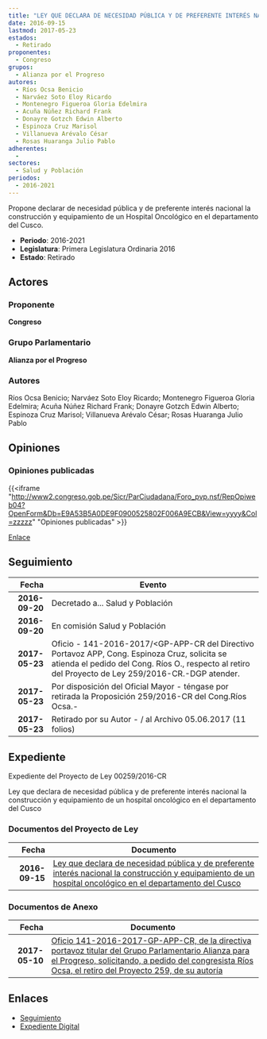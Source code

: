 ```yaml
---
title: "LEY QUE DECLARA DE NECESIDAD PÚBLICA Y DE PREFERENTE INTERÉS NACIONAL LA CONSTRUCCIÓN Y EQUIPAMIENTO DE UN HOSPITAL ONCOLÓGICO EN EL DEPARTAMENTO DEL CUSCO"
date: 2016-09-15
lastmod: 2017-05-23
estados: 
  - Retirado
proponentes: 
  - Congreso
grupos: 
  - Alianza por el Progreso
autores: 
  - Ríos Ocsa Benicio
  - Narváez Soto Eloy Ricardo
  - Montenegro Figueroa Gloria Edelmira
  - Acuña Núñez Richard Frank
  - Donayre Gotzch Edwin Alberto
  - Espinoza Cruz Marisol
  - Villanueva Arévalo César
  - Rosas Huaranga Julio Pablo
adherentes: 
  - 
sectores: 
  - Salud y Población
periodos: 
  - 2016-2021
---
```


Propone declarar de necesidad pública y de preferente interés nacional la construcción y equipamiento de un Hospital Oncológico en el departamento del Cusco.

- **Periodo**: 2016-2021
- **Legislatura**: Primera Legislatura Ordinaria 2016
- **Estado**: Retirado

## Actores

### Proponente

**Congreso**

### Grupo Parlamentario

**Alianza por el Progreso**

### Autores

Ríos Ocsa Benicio; Narváez Soto Eloy Ricardo; Montenegro Figueroa Gloria Edelmira; Acuña Núñez Richard Frank; Donayre Gotzch Edwin Alberto; Espinoza Cruz Marisol; Villanueva Arévalo César; Rosas Huaranga Julio Pablo


## Opiniones

### Opiniones publicadas

{{<iframe "http://www2.congreso.gob.pe/Sicr/ParCiudadana/Foro_pvp.nsf/RepOpiweb04?OpenForm&Db=E9A53B5A0DE9F0900525802F006A9ECB&View=yyyy&Col=zzzzz" "Opiniones publicadas" >}}

[Enlace](http://www2.congreso.gob.pe/Sicr/ParCiudadana/Foro_pvp.nsf/RepOpiweb04?OpenForm&Db=E9A53B5A0DE9F0900525802F006A9ECB&View=yyyy&Col=zzzzz)

## Seguimiento

| Fecha | Evento |
|------:|--------|
| **2016-09-20** | Decretado a... Salud y Población|
| **2016-09-20** | En comisión Salud y Población|
| **2017-05-23** | Oficio - 141-2016-2017/<GP-APP-CR del Directivo Portavoz APP, Cong. Espinoza Cruz, solicita se atienda el pedido del Cong. Ríos O., respecto al retiro del Proyecto de Ley 259/2016-CR.-DGP atender.|
| **2017-05-23** | Por disposición del Oficial Mayor - téngase por retirada la Proposición 259/2016-CR del Cong.Ríos Ocsa.-|
| **2017-05-23** | Retirado por su Autor - / al Archivo 05.06.2017 (11 folios)|


## Expediente

Expediente del Proyecto de Ley 00259/2016-CR

Ley que declara de necesidad pública y de preferente interés nacional la construcción y equipamiento de un hospital oncológico en el departamento del Cusco


### Documentos del Proyecto de Ley

| Fecha | Documento |
|------:|--------|
| **2016-09-15** | [Ley que declara de necesidad pública y de preferente interés nacional la construcción y equipamiento de un hospital oncológico en el departamento del Cusco](http://www.leyes.congreso.gob.pe/Documentos/2016_2021/Proyectos_de_Ley_y_de_Resoluciones_Legislativas/PL0025920160915.pdf) |

### Documentos de Anexo

| Fecha | Documento |
|------:|--------|
| **2017-05-10** | [Oficio 141-2016-2017-GP-APP-CR, de la directiva portavoz titular del Grupo Parlamentario Alianza para el Progreso, solicitando, a pedido del congresista Ríos Ocsa, el retiro del Proyecto 259, de su autoría](http://www.leyes.congreso.gob.pe/Documentos/2016_2021/Oficios/Grupos_Parlamentarios/OFICIO-141-2016-2017-GP-APP-CR.pdf) |

## Enlaces 

- [Seguimiento](http://www2.congreso.gob.pe/Sicr/TraDocEstProc/CLProLey2016.nsf/f7fff46988ca05b1052578e100829cc7/be0fe443d4ab797d0525802f006ac340?OpenDocument)
- [Expediente Digital](http://www2.congreso.gob.pe/Sicr/TraDocEstProc/CLProLey2016.nsf/f7fff46988ca05b1052578e100829cc7/be0fe443d4ab797d0525802f006ac340?OpenDocument&Click=05257FB7005EB655.eb71d0cf91d8294e05256cdf006b5706/$Body/0.1C6C)
